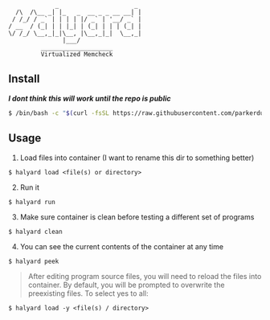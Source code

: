                  _                     _ 
      /\  /\__ _| |_   _  __ _ _ __ __| |
     / /_/ / _` | | | | |/ _` | '__/ _` |
    / __  / (_| | | |_| | (_| | | | (_| |
    \/ /_/ \__,_|_|\__, |\__,_|_|  \__,_|
                   |___/    
             ____________________        
             Virtualized Memcheck 



## Install

***I dont think this will work until the repo is public***

```bash
$ /bin/bash -c "$(curl -fsSL https://raw.githubusercontent.com/parkerduckworth/halyard/master/install)"
```

## Usage

1. Load files into container (I want to rename this dir to something better)
```
$ halyard load <file(s) or directory>
```

2. Run it
```
$ halyard run
```

3. Make sure container is clean before testing a different set of programs
```
$ halyard clean
```

4. You can see the current contents of the container at any time
```
$ halyard peek
```

> After editing program source files, you will need to reload the files into container. By default, you will be prompted to overwrite the preexisting files.  To select yes to all:

```
$ halyard load -y <file(s) / directory>
